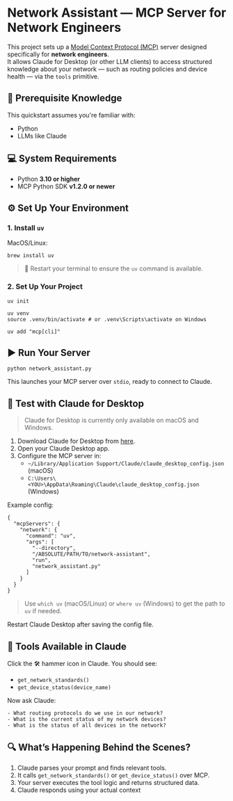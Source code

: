 # Network Assistant — MCP Server for Network Engineers

This project sets up a [Model Context Protocol (MCP)](https://modelcontextprotocol.io) server designed specifically for **network engineers**.  
It allows Claude for Desktop (or other LLM clients) to access structured knowledge about your network — such as routing policies and device health — via the `tools` primitive.



## 🧠 Prerequisite Knowledge

This quickstart assumes you're familiar with:
- Python
- LLMs like Claude


## 💻 System Requirements

- Python **3.10 or higher**
- MCP Python SDK **v1.2.0 or newer**



## ⚙️ Set Up Your Environment

### 1. Install `uv`

MacOS/Linux:

    brew install uv

> 🔁 Restart your terminal to ensure the `uv` command is available.

### 2. Set Up Your Project

    uv init

    uv venv
    source .venv/bin/activate # or .venv\Scripts\activate on Windows

    uv add "mcp[cli]"



## ▶️ Run Your Server

    python network_assistant.py

This launches your MCP server over `stdio`, ready to connect to Claude.



## 🧪 Test with Claude for Desktop

> Claude for Desktop is currently only available on macOS and Windows.
1. Download Claude for Desktop from [here](https://www.anthropic.com/download).
2. Open your Claude Desktop app.
3. Configure the MCP server in:
   - `~/Library/Application Support/Claude/claude_desktop_config.json` (macOS)
   - `C:\Users\<YOU>\AppData\Roaming\Claude\claude_desktop_config.json` (Windows)

Example config:

    {
      "mcpServers": {
        "network": {
          "command": "uv",
          "args": [
            "--directory",
            "/ABSOLUTE/PATH/TO/network-assistant",
            "run",
            "network_assistant.py"
          ]
        }
      }
    }

> Use `which uv` (macOS/Linux) or `where uv` (Windows) to get the path to `uv` if needed.

Restart Claude Desktop after saving the config file.



## 🔨 Tools Available in Claude

Click the 🛠 hammer icon in Claude. You should see:

- `get_network_standards()`
- `get_device_status(device_name)`

Now ask Claude:

    - What routing protocols do we use in our network?
    - What is the current status of my network devices?
    - What is the status of all devices in the network?



## 🔍 What’s Happening Behind the Scenes?

1. Claude parses your prompt and finds relevant tools.
2. It calls `get_network_standards()` or `get_device_status()` over MCP.
3. Your server executes the tool logic and returns structured data.
4. Claude responds using your actual context

